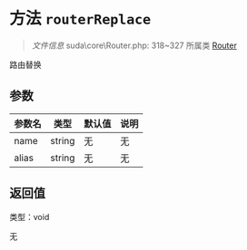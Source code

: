 # 方法 `routerReplace`

> *文件信息* suda\core\Router.php: 318~327
> 所属类 [Router](../Router.md)


路由替换


## 参数


| 参数名 | 类型 | 默认值 | 说明 |
|--------|-----|-------|-------|
| name |  string | 无 | 无 |
| alias |  string | 无 | 无 |



## 返回值

类型：void

无

